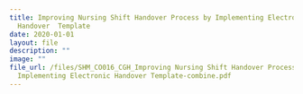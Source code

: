 ```yaml
---
title: Improving Nursing Shift Handover Process by Implementing Electronic
  Handover  Template
date: 2020-01-01
layout: file
description: ""
image: ""
file_url: /files/SHM_CO016_CGH_Improving Nursing Shift Handover Process by
  Implementing Electronic Handover Template-combine.pdf
---
```

